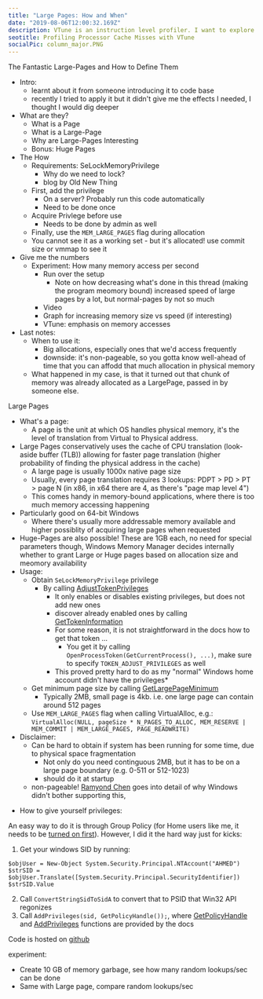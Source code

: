 ```yaml
---
title: "Large Pages: How and When"
date: "2019-08-06T12:00:32.169Z"
description: VTune is an instruction level profiler. I want to explore if it can detect cache unfriendliness, and fix it.
seotitle: Profiling Processor Cache Misses with VTune
socialPic: column_major.PNG
---
```


The Fantastic Large-Pages and How to Define Them

- Intro: 
  - learnt about it from someone introducing it to code base
  - recently I tried to apply it but it didn't give me the effects I needed, I thought I would dig deeper
- What are they?
  - What is a Page
  - What is a Large-Page
  - Why are Large-Pages Interesting
  - Bonus: Huge Pages
-  The How
   -  Requirements: SeLockMemoryPrivilege 
      -  Why do we need to lock? 
      -  blog by Old New Thing
   -  First, add the privilege
      -  On a server? Probably run this code automatically
      -  Need to be done once
   -  Acquire Privlege before use
      -  Needs to be done by admin as well
   -  Finally, use the `MEM_LARGE_PAGES` flag during allocation
   -  You cannot see it as a working set - but it's allocated! use commit size or vmmap to see it 
-  Give me the numbers
   -  Experiment: How many memory access per second
      -  Run over the setup
         -  Note on how decreasing what's done in this thread (making the program meomory bound) increased speed of large pages by a lot, but normal-pages by not so much
      -  Video
      -  Graph for increasing memory size vs speed (if interesting)
      -  VTune: emphasis on memory accesses
-  Last notes: 
   -  When to use it: 
      -  Big allocations, especially ones that we'd access frequently
      -  downside: it's non-pageable, so you gotta know well-ahead of time that you can affodd that much allocation in physical memory 
   -  What happened in my case, is that it turned out that chunk of memory was already allocated as a LargePage, passed in by someone else. 

Large Pages

- What's a page: 
  - A page is the unit at which OS handles physical memory, it's the level of translation from Virtual to Physical address. 
- Large Pages conservatively uses the cache of CPU translation (look-aside buffer (TLB)) allowing for faster page translation (higher probability of finding the physical address in the cache)
  - A large page is usually 1000x native page size
  - Usually, every page translation requires 3 lookups: PDPT > PD > PT > page N (in x86, in x64 there are 4, as there's "page map level 4")
  - This comes handy in memory-bound applications, where there is too much memory accessing happening
- Particularly good on 64-bit Windows
  - Where there's usually more addressable memory available and higher possiblity of acquiring large pages when requested
- Huge-Pages are also possible! These are 1GB each, no need for special parameters though, Windows Memory Manager decides internally whether to grant Large or Huge pages based on allocation size and meomory availability
- Usage:
  - Obtain `SeLockMemoryPrivilege` privilege
    - By calling [AdjustTokenPrivileges](https://docs.microsoft.com/en-us/windows/win32/api/securitybaseapi/nf-securitybaseapi-adjusttokenprivileges?redirectedfrom=MSDN)
      - It only enables or disables existing privileges, but does not add new ones
      - discover already enabled ones by calling [GetTokenInformation](https://docs.microsoft.com/en-us/windows/win32/api/securitybaseapi/nf-securitybaseapi-gettokeninformation)
      - For some reason, it is not straightforward in the docs how to get that token ...
        - You get it by calling `OpenProcessToken(GetCurrentProcess(), ...)`, make sure to specify `TOKEN_ADJUST_PRIVILEGES` as well 
      - This proved pretty hard to do as my "normal" Windows home account didn't have the privileges*
  - Get minimum page size by calling [GetLargePageMinimum ](https://docs.microsoft.com/en-us/windows/win32/api/memoryapi/nf-memoryapi-getlargepageminimum?redirectedfrom=MSDN)
    - Typically 2MB, small page is 4kb. i.e. one large page can contain around 512 pages
  - Use `MEM_LARGE_PAGES` flag when calling VirtualAlloc, e.g.: `VirtualAlloc(NULL, pageSize * N_PAGES_TO_ALLOC, MEM_RESERVE | MEM_COMMIT | MEM_LARGE_PAGES, PAGE_READWRITE)`
- Disclaimer: 
  - Can be hard to obtain if system has been running for some time, due to physical space fragmentation
    - Not only do you need continguous 2MB, but it has to be on a large page boundary (e.g. 0-511 or 512-1023)
    - should do it at startup
  - non-pageable! [Ramyond Chen](https://devblogs.microsoft.com/oldnewthing/20110128-00/?p=11643) goes into detail of why Windows didn't bother supporting this, 
  

* How to give yourself privileges: 

An easy way to do it is through Group Policy (for Home users like me, it needs to be [turned on first](https://superuser.com/a/1229992)). However, I did it the hard way just for kicks: 

1. Get your windows SID by running: 
```
$objUser = New-Object System.Security.Principal.NTAccount("AHMED")
$strSID = $objUser.Translate([System.Security.Principal.SecurityIdentifier])
$strSID.Value
```
2. Call `ConvertStringSidToSidA` to convert that to PSID that Win32 API regonizes
3. Call `AddPrivileges(sid, GetPolicyHandle());`, where [GetPolicyHandle](https://docs.microsoft.com/en-us/windows/win32/secmgmt/opening-a-policy-object-handle) and [AddPrivileges](https://docs.microsoft.com/en-us/windows/win32/secmgmt/managing-account-permissions) functions are provided by the docs

Code is hosted on [github]()


experiment: 
- Create 10 GB of memory garbage, see how many random lookups/sec can be done
- Same with Large page, compare random lookups/sec